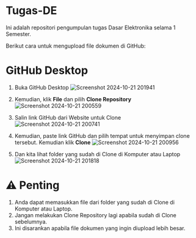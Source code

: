 # Tugas-DE
Ini adalah repositori pengumpulan tugas Dasar Elektronika selama 1 Semester.

Berikut cara untuk mengupload file dokumen di GitHub:

# GitHub Desktop
1. Buka GitHub Desktop
![Screenshot 2024-10-21 201941](https://github.com/user-attachments/assets/004e3879-2f5f-4275-bb48-f468a2d14981)

2. Kemudian, klik **File** dan pilih **Clone Repository**
![Screenshot 2024-10-21 200559](https://github.com/user-attachments/assets/e61951a7-8bdf-4a1e-af4c-2ff190e65f9f)

3. Salin link GitHub dari Website untuk Clone
![Screenshot 2024-10-21 200741](https://github.com/user-attachments/assets/9330af60-ee02-498c-93d7-70745ebf20dd)

4. Kemudian, paste link GitHub dan pilih tempat untuk menyimpan clone tersebut. Kemudian klik **Clone**
![Screenshot 2024-10-21 200956](https://github.com/user-attachments/assets/e5d541b2-5f6e-44b3-9b17-501bc0ca7c7f)

5. Dan kita lihat folder yang sudah di Clone di Komputer atau Laptop
![Screenshot 2024-10-21 201818](https://github.com/user-attachments/assets/949fd8ed-12f1-4565-9192-204fef106a94)

# ⚠️ Penting
1. Anda dapat memasukkan file dari folder yang sudah di Clone di Komputer atau Laptop.
2. Jangan melakukan Clone Repository lagi apabila sudah di Clone sebelumnya.
3. Ini disarankan apabila file dokumen yang ingin diupload lebih besar.
